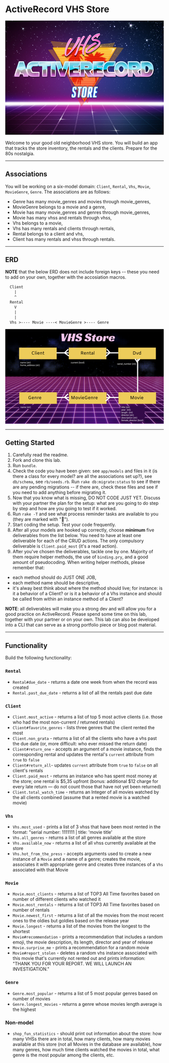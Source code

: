 # ActiveRecord VHS Store

![](AR-vhs-logo.jpg)

Welcome to your good old neighborhood VHS store. You will build an app that tracks the store inventory, the rentals and the clients. Prepare  for the 80s nostalgia.

---

## Associations

You will be working on a six-model domain: `Client`, `Rental`, `Vhs`, `Movie`, `MovieGenre`, `Genre`. The associations are as follows:
- Genre has many movie_genres and movies through movie_genres,
- MovieGenre belongs to a movie and a genre,
- Movie has many movie_genres and genres through movie_genres,
- Movie has many vhss and rentals through vhss,
- Vhs belongs to a movie,
- Vhs has many rentals and clients through rentals,
- Rental belongs to a client and vhs,
- Client has many rentals and vhss through rentals.

--- 

## ERD

**NOTE** that the below ERD does not include foreign keys -- these you need to add on your own, together with the accosiation macros. 

```
  Client 
    |
    ^
  Rental                  
    V
    |
    |
  Vhs >---- Movie ----< MovieGenre >---- Genre
```

![Domain model](erd.png)

--- 

## Getting Started

1. Carefully read the readme.
2. Fork and clone this lab.
3. Run `bundle`.
4. Check the code you have been given: see `app/models` and files in it (is there a class for every model? are all the associations set up?), see `db/schema`, see `rb/seeds.rb`. Run `rake db:migrate:status` to see if there are any pending migrations -- if there are, check these files and see if you need to add anything before migrating it.
5. Now that you know what is missing, DO NOT CODE JUST YET. Discuss with your partner the plan for the setup: what are you going to do step by step and how are you going to test if it worked. 
6. Run `rake -T` and see what process reminder tasks are available to you (they are marked with "🎁").
7. Start coding the setup. Test your code frequently.
8. After all your models are hooked up correctly, choose **minimum** five deliverables from the list below. You need to have at least one deliverable for each of the CRUD actions. The only compulsory deliverable is `Client.paid_most` (it's a read action). 
9. After you've chosen the deliverables, tackle one by one. Majority of them require helper methods, the use of `binding.pry`, and a good amount of pseudocoding. When writing helper methods, please remember that:
- each method should do JUST ONE JOB,
- each method name should be descriptive,
- it's alway best think about where the method should live; for instance: is it a behavior of a Client? or is it a behavior of a Vhs instance and should be called from within an instance method of a Client?

**NOTE**: all deliverables will make you a strong dev and will allow you for a good practice on ActiveRecord. Please spend some time on this lab, together with your partner or on your own. This lab can also be developed into a CLI that can serve as a strong portfolio piece or blog post material.

--- 

## Functionality

Build the following functionality:

### `Rental`
- `Rental#due_date` - returns a date one week from when the record was created
- `Rental.past_due_date` - returns a list of all the rentals past due date

### `Client`
- `Client.most_active` - returns a list of top 5 most active clients (i.e. those who had the most non-current / returned rentals)
- `Client#favorite_genres` - lists three genres that the client rented the most
- `Client.non_grata` - returns a list of all the clients who have a vhs past the due date (or, more difficult: who ever missed the return date)
- `Client#return_one` - accepts an argument of a movie instance, finds the corresponding rental and updates the rental's `current` attribute from `true` to `false`
- `Client#return_all`- updates `current` attribute from `true` to `false` on all client's rentals 
- `Client.paid_most` - returns an instance who has spent most money at the store; one rental is $5,35 upfront (bonus: additional $12 charge for every late return — do not count those that have not yet been returned) 
- `Client.total_watch_time` - returns an Integer of all movies watched by the all clients combined (assume that a rented movie is a watched movie)

### `Vhs`
- `Vhs.most_used` - prints a list of 3 vhss that have been most rented in the format: "serial number: 1111111 | title: 'movie title'
- `Vhs.all_genres` - returns a list of all genres available at the store
- `Vhs.available_now` - returns a list of all vhss currently available at the store
- `Vhs.hot_from_the_press` - accepts arguments used to create a new instance of a `Movie` and a name of a genre; creates the movie, associates it with appropriate genre and creates three instances of a `Vhs` associated with that Movie

### `Movie`
- `Movie.most_clients` - returns a list of TOP3 All Time favorites based on number of different clients who watched it 
- `Movie.most_rentals` - returns a list of TOP3 All Time favorites based on number of rentals
- `Movie.newest_first` - returns a list of all the movies from the most recent ones to the oldies but goldies based on the release year
- `Movie.longest` - returns a list of the movies from the longest to the shortest
- `Movie#recommendation` - prints a recommendation that includes a random emoji, the movie description, its length, director and year of release
- `Movie.surprise_me` - prints a recommendation for a random movie
- `Movie#report_stolen` - deletes a random vhs instance associated with this movie that's currently not rented out and prints information: "THANK YOU FOR YOUR REPORT. WE WILL LAUNCH AN INVESTIGATION."

### `Genre`
- `Genre.most_popular` - returns a list of 5 most popular genres based on number of movies
- `Genre.longest_movies` - returns a genre whose movies length average is the highest

### Non-model 
- `shop_fun_statistics` - should print out information about the store: how many VHSs there are in total, how many clients, how many movies available at this store (not all Movies in the database are available), how many genres, how much time clients watched the movies in total, what genre is the most popular among the clients, etc.


